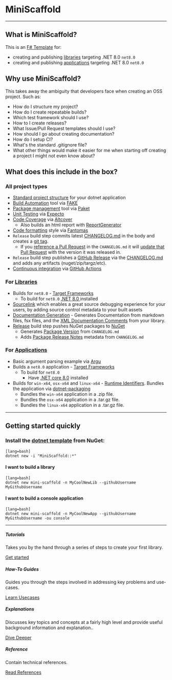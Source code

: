 # MiniScaffold

---

## What is MiniScaffold?


This is an [F# Template](https://docs.microsoft.com/en-us/dotnet/core/tools/custom-templates) for:

- creating and publishing [libraries](https://docs.microsoft.com/en-us/dotnet/standard/glossary#library) targeting .NET 8.0 `net8.0`
- creating and publishing [applications](https://docs.microsoft.com/en-us/dotnet/core/tutorials/cli-create-console-app#hello-console-app) targeting .NET 8.0 `net8.0`


## Why use MiniScaffold?

This takes away the ambiguity that developers face when creating an OSS project. Such as:

- How do I structure my project?
- How do I create repeatable builds?
- Which test framework should I use?
- How to I create releases?
- What Issue/Pull Request templates should I use?
- How should I go about creating documentation?
- How do I setup CI?
- What's the standard .gitignore file?
- What other things would make it easier for me when starting off creating a project I might not even know about?


## What does this include in the box?

### All project types

- [Standard project structure](https://docs.microsoft.com/en-us/dotnet/core/porting/project-structure) for your dotnet application
- [Build Automation](https://en.wikipedia.org/wiki/Build_automation) tool via [FAKE](https://fake.build/)
- [Package management](https://en.wikipedia.org/wiki/Package_manager) tool via [Paket](https://fsprojects.github.io/Paket/)
- [Unit Testing](https://en.wikipedia.org/wiki/Unit_testing) via [Expecto](https://github.com/haf/expecto)
- [Code Coverage](https://en.wikipedia.org/wiki/Code_coverage) via [Altcover](https://github.com/SteveGilham/altcover)
    - Also builds an html report with [ReportGenerator](https://github.com/danielpalme/ReportGenerator)
- [Code formatting](https://en.wikipedia.org/wiki/Programming_style) style via [Fantomas](https://github.com/fsprojects/fantomas)
- `Release` build step commits latest [CHANGELOG.md](https://keepachangelog.com/en/1.0.0/) in the body and creates a [git tag](https://git-scm.com/book/en/v2/Git-Basics-Tagging).
    - If you [reference a Pull Request](https://github.com/TheAngryByrd/MiniScaffold/blob/master/CHANGELOG.md#0230-beta001---2020-02-07) in the `CHANGELOG.md` it will [update that Pull Request](https://github.com/TheAngryByrd/MiniScaffold/pull/186#ref-commit-b343218) with the version it was released in.
- `Release` build step publishes a [GitHub Release](https://help.github.com/en/articles/creating-releases) via the  [CHANGELOG.md](https://keepachangelog.com/en/1.0.0/) and adds any artifacts (nuget/zip/targz/etc).
- [Continuous integration](https://en.wikipedia.org/wiki/Continuous_integration) via [GitHub Actions](https://github.com/features/actions)


### For [Libraries](Content/Library/README.md)
- Builds for `net8.0` - [Target Frameworks](https://docs.microsoft.com/en-us/dotnet/standard/frameworks)
    - To build for `net8.0` [.NET 8.0 ](https://dotnet.microsoft.com/download) installed
- [Sourcelink](https://github.com/dotnet/sourcelink) which enables a great source debugging experience for your users, by adding source control metadata to your built assets
- [Documentation Generation](https://github.com/fsprojects/FSharp.Formatting) - Generates Documentation from markdown files, fsx files, and the [XML Documentation Comments](https://docs.microsoft.com/en-us/dotnet/csharp/programming-guide/xmldoc/) from your library.
- [Release](Content/Library/README.md#Releasing) build step pushes NuGet packages to [NuGet](https://docs.microsoft.com/en-us/nuget/what-is-nuget)
    - Generates [Package Version](https://docs.microsoft.com/en-us/nuget/reference/nuspec#version) from `CHANGELOG.md`
    - Adds [Package Release Notes](https://docs.microsoft.com/en-us/nuget/reference/nuspec#releasenotes) metadata from `CHANGELOG.md`


### For [Applications](Content/Console/README.md)
- Basic argument parsing example via [Argu](https://fsprojects.github.io/Argu/)
- Builds a `net8.0` application - [Target Frameworks](https://docs.microsoft.com/en-us/dotnet/standard/frameworks)
    - To build for `net8.0`
        - Have [.NET core 8.0](https://dotnet.microsoft.com/download) installed
- Builds for `win-x64`, `osx-x64` and `linux-x64` - [Runtime Identifiers](https://docs.microsoft.com/en-us/dotnet/core/rid-catalog).  Bundles the application via [dotnet-packaging](https://github.com/qmfrederik/dotnet-packaging)
    - Bundles the `win-x64` application in a .zip file.
    - Bundles the `osx-x64` application in a .tar.gz file.
    - Bundles the `linux-x64` application in a .tar.gz file.

---

## Getting started quickly

### Install the [dotnet template](https://docs.microsoft.com/en-us/dotnet/core/tools/custom-templates) from NuGet:

    [lang=bash]
    dotnet new -i "MiniScaffold::*"


#### I want to build a library

    [lang=bash]
    dotnet new mini-scaffold -n MyCoolNewLib --githubUsername MyGithubUsername

#### I want to build a console application

    [lang=bash]
    dotnet new mini-scaffold -n MyCoolNewApp --githubUsername MyGithubUsername -ou console


---

<div class="row row-cols-1 row-cols-md-2">
  <div class="col mb-4">
    <div class="card h-100">
      <div class="card-body">
        <h5 class="card-title">Tutorials</h5>
        <p class="card-text">Takes you by the hand through a series of steps to create your first library. </p>
      </div>
      <div class="card-footer text-right   border-top-0">
        <a href="{{root}}Tutorials/0-toc.html" class="btn btn-primary">Get started</a>
      </div>
    </div>
  </div>
  <div class="col mb-4">
    <div class="card h-100">
      <div class="card-body">
        <h5 class="card-title">How-To Guides</h5>
        <p class="card-text">Guides you through the steps involved in addressing key problems and use-cases. </p>
      </div>
      <div class="card-footer text-right   border-top-0">
        <a href="{{root}}/How_Tos/0-toc.html" class="btn btn-primary">Learn Usecases</a>
      </div>
    </div>
  </div>
  <div class="col mb-4 mb-md-0">
    <div class="card h-100">
      <div class="card-body">
        <h5 class="card-title">Explanations</h5>
        <p class="card-text">Discusses key topics and concepts at a fairly high level and provide useful background information and explanation..</p>
      </div>
      <div class="card-footer text-right   border-top-0">
        <a href="{{root}}Explanations/0-toc.html" class="btn btn-primary">Dive Deeper</a>
      </div>
    </div>
  </div>
  <div class="col">
    <div class="card h-100">
      <div class="card-body">
        <h5 class="card-title">Reference</h5>
        <p class="card-text">Contain technical references.</p>
      </div>
      <div class="card-footer text-right   border-top-0">
        <a href="{{root}}/Reference/0-toc.html" class="btn btn-primary">Read References</a>
      </div>
    </div>
  </div>
</div>
